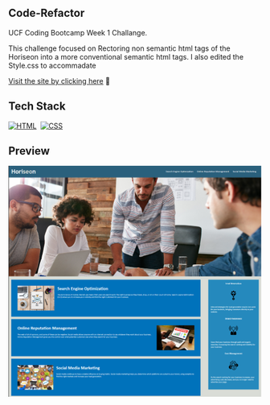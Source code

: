 ## Code-Refactor

UCF Coding Bootcamp Week 1 Challange. 

This challenge focused on Rectoring non semantic  html tags of the Horiseon into a more conventional semantic html tags. I also edited the Style.css to accommadate 

<a href="https://cpicha20.github.io/Code-Refactor/" target="_blank">Visit the site by clicking here</a> 🚀


## Tech Stack

[![HTML](https://img.shields.io/badge/html5%20-%23E34F26.svg?&style=for-the-badge&logo=html5&logoColor=white)](https://github.com/jigar-sable/Portfolio-Website/search?l=html)&nbsp;
[![CSS](https://img.shields.io/badge/css3%20-%231572B6.svg?&style=for-the-badge&logo=css3&logoColor=white)](https://github.com/jigar-sable/Portfolio-Website/search?l=css)&nbsp;

## Preview 

![Preview](/assets/images/preview.png)